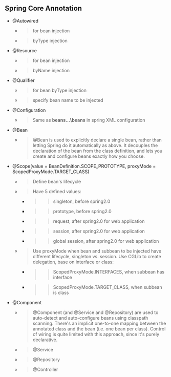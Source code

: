 ## Spring Core Annotation
* @Autowired
	* > for bean injection
	* > byType injection

* @Resource
	* > for bean injection
	* > byName injection

* @Qualifier
	* > for bean byType injection
	* > specify bean name to be injected		

* @Configuration	
	* > Same as __beans...\beans__ in spring XML configuration
	
* @Bean
	* > @Bean is used to explicitly declare a single bean, rather than letting Spring do it automatically as above. It decouples the declaration of the bean from the class definition, and lets you create and configure beans exactly how you choose.

* @Scope(value = BeanDefinition.SCOPE_PROTOTYPE, proxyMode = ScopedProxyMode.TARGET_CLASS)
	* > Define bean's lifecycle
	* > Have 5 defined values:
		* >> singleton, before spring2.0
		* >> prototype, before spring2.0
		* >> request, after spring2.0 for web application
		* >> session, after spring2.0 for web application
		* >> global session, after spring2.0 for web application
	* > Use proxyMode when bean and subbean to be injected have different lifecycle, singleton vs. session. Use CGLib to create delegation, base on interface or class:
		* >> ScopedProxyMode.INTERFACES, when subbean has interface
		* >> ScopedProxyMode.TARGET_CLASS, when subbean is class
		
* @Component
	* > @Component (and @Service and @Repository) are used to auto-detect and auto-configure beans using classpath scanning. There's an implicit one-to-one mapping between the annotated class and the bean (i.e. one bean per class). Control of wiring is quite limited with this approach, since it's purely declarative.
	* > @Service
	* > @Repository
	* > @Controller